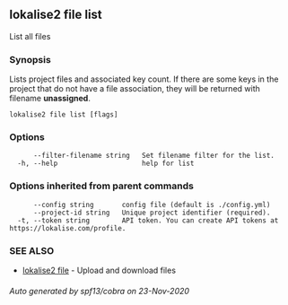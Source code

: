 ## lokalise2 file list

List all files

### Synopsis

Lists project files and associated key count. If there are some keys in the project that do not have a file association, they will be returned with filename __unassigned__.

```
lokalise2 file list [flags]
```

### Options

```
      --filter-filename string   Set filename filter for the list.
  -h, --help                     help for list
```

### Options inherited from parent commands

```
      --config string       config file (default is ./config.yml)
      --project-id string   Unique project identifier (required).
  -t, --token string        API token. You can create API tokens at https://lokalise.com/profile.
```

### SEE ALSO

* [lokalise2 file](lokalise2_file.md)	 - Upload and download files

###### Auto generated by spf13/cobra on 23-Nov-2020
